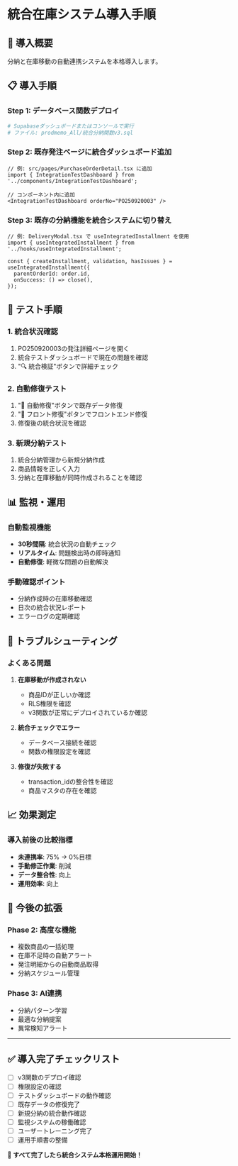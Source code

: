 # 統合在庫システム導入手順

## 🎯 導入概要
分納と在庫移動の自動連携システムを本格導入します。

## 📋 導入手順

### Step 1: データベース関数デプロイ
```bash
# Supabaseダッシュボードまたはコンソールで実行
# ファイル: prodmemo_All/統合分納関数v3.sql
```

### Step 2: 既存発注ページに統合ダッシュボード追加
```tsx
// 例: src/pages/PurchaseOrderDetail.tsx に追加
import { IntegrationTestDashboard } from '../components/IntegrationTestDashboard';

// コンポーネント内に追加
<IntegrationTestDashboard orderNo="PO250920003" />
```

### Step 3: 既存の分納機能を統合システムに切り替え
```tsx
// 例: DeliveryModal.tsx で useIntegratedInstallment を使用
import { useIntegratedInstallment } from '../hooks/useIntegratedInstallment';

const { createInstallment, validation, hasIssues } = useIntegratedInstallment({
  parentOrderId: order.id,
  onSuccess: () => close(),
});
```

## 🧪 テスト手順

### 1. 統合状況確認
1. PO250920003の発注詳細ページを開く
2. 統合テストダッシュボードで現在の問題を確認
3. "🔍 統合検証"ボタンで詳細チェック

### 2. 自動修復テスト
1. "🔧 自動修復"ボタンで既存データ修復
2. "🚀 フロント修復"ボタンでフロントエンド修復
3. 修復後の統合状況を確認

### 3. 新規分納テスト
1. 統合分納管理から新規分納作成
2. 商品情報を正しく入力
3. 分納と在庫移動が同時作成されることを確認

## 📊 監視・運用

### 自動監視機能
- **30秒間隔**: 統合状況の自動チェック
- **リアルタイム**: 問題検出時の即時通知
- **自動修復**: 軽微な問題の自動解決

### 手動確認ポイント
- 分納作成時の在庫移動確認
- 日次の統合状況レポート
- エラーログの定期確認

## 🚨 トラブルシューティング

### よくある問題
1. **在庫移動が作成されない**
   - 商品IDが正しいか確認
   - RLS権限を確認
   - v3関数が正常にデプロイされているか確認

2. **統合チェックでエラー**
   - データベース接続を確認
   - 関数の権限設定を確認

3. **修復が失敗する**
   - transaction_idの整合性を確認
   - 商品マスタの存在を確認

## 📈 効果測定

### 導入前後の比較指標
- **未連携率**: 75% → 0%目標
- **手動修正作業**: 削減
- **データ整合性**: 向上
- **運用効率**: 向上

## 🔄 今後の拡張

### Phase 2: 高度な機能
- 複数商品の一括処理
- 在庫不足時の自動アラート
- 発注明細からの自動商品取得
- 分納スケジュール管理

### Phase 3: AI連携
- 分納パターン学習
- 最適な分納提案
- 異常検知アラート

---

## ✅ 導入完了チェックリスト

- [ ] v3関数のデプロイ確認
- [ ] 権限設定の確認
- [ ] テストダッシュボードの動作確認
- [ ] 既存データの修復完了
- [ ] 新規分納の統合動作確認
- [ ] 監視システムの稼働確認
- [ ] ユーザートレーニング完了
- [ ] 運用手順書の整備

**🎉 すべて完了したら統合システム本格運用開始！**